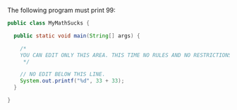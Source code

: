 The following program must print 99:

```java
public class MyMathSucks {

  public static void main(String[] args) {

    /*
    YOU CAN EDIT ONLY THIS AREA. THIS TIME NO RULES AND NO RESTRICTIONS
     */

    // NO EDIT BELOW THIS LINE.
    System.out.printf("%d", 33 + 33);
  }

}
```

